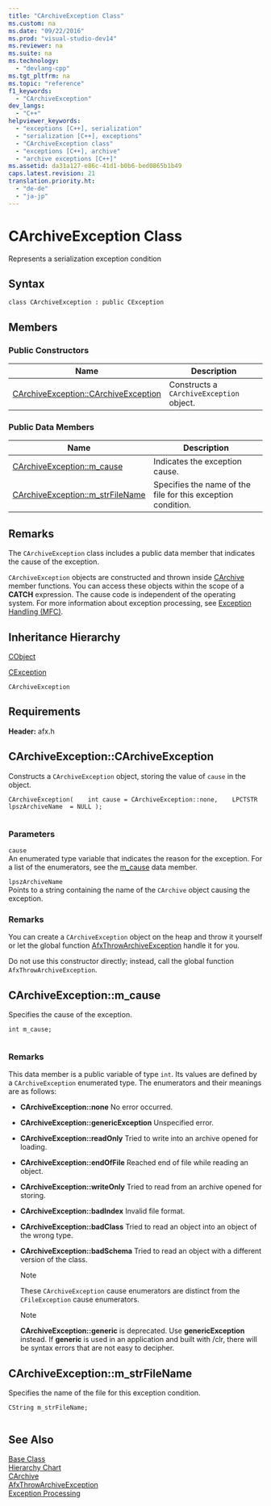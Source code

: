 ```yaml
---
title: "CArchiveException Class"
ms.custom: na
ms.date: "09/22/2016"
ms.prod: "visual-studio-dev14"
ms.reviewer: na
ms.suite: na
ms.technology: 
  - "devlang-cpp"
ms.tgt_pltfrm: na
ms.topic: "reference"
f1_keywords: 
  - "CArchiveException"
dev_langs: 
  - "C++"
helpviewer_keywords: 
  - "exceptions [C++], serialization"
  - "serialization [C++], exceptions"
  - "CArchiveException class"
  - "exceptions [C++], archive"
  - "archive exceptions [C++]"
ms.assetid: da31a127-e86c-41d1-b0b6-bed0865b1b49
caps.latest.revision: 21
translation.priority.ht: 
  - "de-de"
  - "ja-jp"
---
```

# CArchiveException Class
Represents a serialization exception condition  
  
## Syntax  
  
```  
class CArchiveException : public CException  
```  
  
## Members  
  
### Public Constructors  
  
|Name|Description|  
|----------|-----------------|  
|[CArchiveException::CArchiveException](#carchiveexception__carchiveexception)|Constructs a `CArchiveException` object.|  
  
### Public Data Members  
  
|Name|Description|  
|----------|-----------------|  
|[CArchiveException::m_cause](#carchiveexception__m_cause)|Indicates the exception cause.|  
|[CArchiveException::m_strFileName](#carchiveexception__m_strfilename)|Specifies the name of the file for this exception condition.|  
  
## Remarks  
 The `CArchiveException` class includes a public data member that indicates the cause of the exception.  
  
 `CArchiveException` objects are constructed and thrown inside [CArchive](../VS_csharp/carchive-class.md) member functions. You can access these objects within the scope of a **CATCH** expression. The cause code is independent of the operating system. For more information about exception processing, see [Exception Handling (MFC)](../VS_csharp/exception-handling-in-mfc.md).  
  
## Inheritance Hierarchy  
 [CObject](../VS_csharp/cobject-class.md)  
  
 [CException](../VS_csharp/cexception-class.md)  
  
 `CArchiveException`  
  
## Requirements  
 **Header:** afx.h  
  
##  <a name="carchiveexception__carchiveexception"></a>  CArchiveException::CArchiveException  
 Constructs a `CArchiveException` object, storing the value of `cause` in the object.  
  
```  
CArchiveException(    int cause = CArchiveException::none,    LPCTSTR  lpszArchiveName  = NULL );  
  
```  
  
### Parameters  
 `cause`  
 An enumerated type variable that indicates the reason for the exception. For a list of the enumerators, see the [m_cause](#carchiveexception__m_cause) data member.  
  
 `lpszArchiveName`  
 Points to a string containing the name of the `CArchive` object causing the exception.  
  
### Remarks  
 You can create a `CArchiveException` object on the heap and throw it yourself or let the global function [AfxThrowArchiveException](../VS_csharp/afxthrowarchiveexception.md) handle it for you.  
  
 Do not use this constructor directly; instead, call the global function `AfxThrowArchiveException`.  
  
##  <a name="carchiveexception__m_cause"></a>  CArchiveException::m_cause  
 Specifies the cause of the exception.  
  
```  
int m_cause;  
  
```  
  
### Remarks  
 This data member is a public variable of type `int`. Its values are defined by a `CArchiveException` enumerated type. The enumerators and their meanings are as follows:  
  
-   **CArchiveException::none** No error occurred.  
  
-   **CArchiveException::genericException** Unspecified error.  
  
-   **CArchiveException::readOnly** Tried to write into an archive opened for loading.  
  
-   **CArchiveException::endOfFile** Reached end of file while reading an object.  
  
-   **CArchiveException::writeOnly** Tried to read from an archive opened for storing.  
  
-   **CArchiveException::badIndex** Invalid file format.  
  
-   **CArchiveException::badClass** Tried to read an object into an object of the wrong type.  
  
-   **CArchiveException::badSchema** Tried to read an object with a different version of the class.  
  
    > [!NOTE]
    >  These `CArchiveException` cause enumerators are distinct from the `CFileException` cause enumerators.  
  
    > [!NOTE]
    >  **CArchiveException::generic** is deprecated. Use **genericException** instead. If **generic** is used in an application and built with /clr, there will be syntax errors that are not easy to decipher.  
  
##  <a name="carchiveexception__m_strfilename"></a>  CArchiveException::m_strFileName  
 Specifies the name of the file for this exception condition.  
  
```  
CString m_strFileName;  
  
```  
  
## See Also  
 [Base Class](../VS_csharp/cexception-class.md)   
 [Hierarchy Chart](../VS_csharp/hierarchy-chart.md)   
 [CArchive](../VS_csharp/carchive-class.md)   
 [AfxThrowArchiveException](../VS_csharp/afxthrowarchiveexception.md)   
 [Exception Processing](../VS_csharp/exception-processing.md)